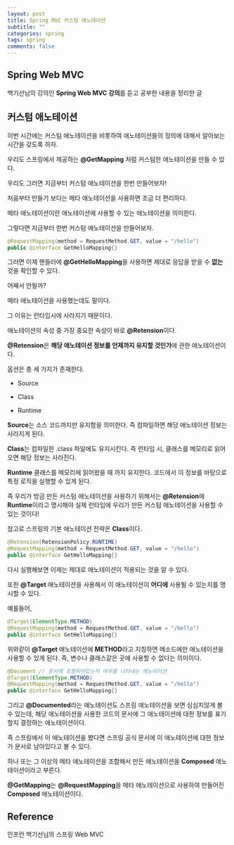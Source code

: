 ```yaml
---
layout: post
title: Spring MVC 커스텀 애노테이션
subtitle: ""
categories: spring
tags: spring
comments: false
---
```


## Spring Web MVC

백기선님의 강의인 **Spring Web MVC 강의**를 듣고 공부한 내용을 정리한 글

## 커스텀 애노테이션

이번 시간에는 커스텀 애노테이션을 비롯하여 애노테이션들의 정의에 대해서 알아보는 시간을 갖도록 하자.

우리도 스프링에서 제공하는 **@GetMapping** 처럼 커스텀한 애노테이션을 만들 수 있다.

우리도 그러면 지금부터 커스텀 애노테이션을 한번 만들어보자!

처음부터 만들기 보다는 메타 애노테이션을 사용하면 조금 더 편리하다.

메타 애노테이션이란 애노테이션에 사용할 수 있는 애노테이션을 의미한다.

그렇다면 지금부터 한번 커스텀 애노테이션을 만들어보자.

```java
@RequestMapping(method = RequestMethod.GET, value = "/hello")
public @interface GetHelloMapping{}
```

그러면 이제 핸들러에 **@GetHelloMapping**을 사용하면 제대로 응답을 받을 수 **없는** 것을 확인할 수 있다.

어째서 안될까?

메타 애노테이션을 사용했는데도 말이다.

그 이유는 런타임시에 사라지기 때문이다.

애노테이션의 속성 중 가장 중요한 속성이 바로 **@Retension**이다.

**@Retension**은 **해당 애노테이션 정보를 언제까지 유지할 것인가**에 관한 애노테이션이다.

옵션은 총 세 가지가 존재한다.

- Source

- Class

- Runtime

**Source**는 소스 코드까지만 유지함을 의미한다. 즉 컴파일하면 해당 애노테이션 정보는 사라지게 된다.

**Class**는 컴파일한 .class 파일에도 유지시킨다. 즉 런타임 시, 클래스를 메모리로 읽어오면 해당 정보는 사라진다.

**Runtime** 클래스를 메모리에 읽어왔을 때 까지 유지한다. 코드에서 이 정보를 바탕으로 특정 로직을 실행할 수 있게 된다.

즉 우리가 방금 만든 커스텀 애노테이션을 사용하기 위해서는 **@Retension**에 **Runtime**이라고 명시해야 실제 런타임에 우리가 만든 커스텀 애노테이션을 사용할 수 있는 것이다!

참고로 스프링의 기본 애노테이션 전략은 **Class**이다.

```java
@Retension(RetensionPolicy.RUNTIME)
@RequestMapping(method = RequestMethod.GET, value = "/hello")
public @interface GetHelloMapping{}
```

다시 실행해보면 이제는 제대로 애노테이션이 적용되는 것을 알 수 있다.

또한 **@Target** 애노테이션을 사용해서 이 애노테이션이 **어디에** 사용될 수 있는지를 명시할 수 있다.

예를들어,

```java
@Target(ElementType.METHOD)
@RequestMapping(method = RequestMethod.GET, value = "/hello")
public @interface GetHelloMapping{}
```

위와같이 **@Target** 애노테이션에 **METHOD**라고 지칭하면 메소드에만 애노테이션을 사용할 수 있게 된다. 즉, 변수나 클래스같은 곳에 사용할 수 없다는 의미이다.

```java
@Document // 문서에 포함되어있는지 여부를 나타내는 애노테이션
@Target(ElementType.METHOD)
@RequestMapping(method = RequestMethod.GET, value = "/hello")
public @interface GetHelloMapping{}
```

그리고 **@Documented**라는 애노테이션도 스프링 애노테이션을 보면 심심치않게 볼 수 있는데, 해당 애노테이션을 사용한 코드의 문서에 그 애노테이션에 대한 정보를 표기할지 결정하는 애노테이션이다.

즉 스프링에서 이 애노테이션을 봤다면 스프링 공식 문서에 이 애노테이션에 대한 정보가 문서로 남아있다고 볼 수 있다.

하나 또는 그 이상의 메타 애노테이션을 조합해서 만든 애노테이션을 **Composed** 애노테이션이라고 부른다.

**@GetMapping**는 **@RequestMapping**을 메타 애노테이션으로 사용하여 만들어진 **Composed** 애노테이션이다.

## Reference

인프런 백기선님의 스프링 Web MVC
